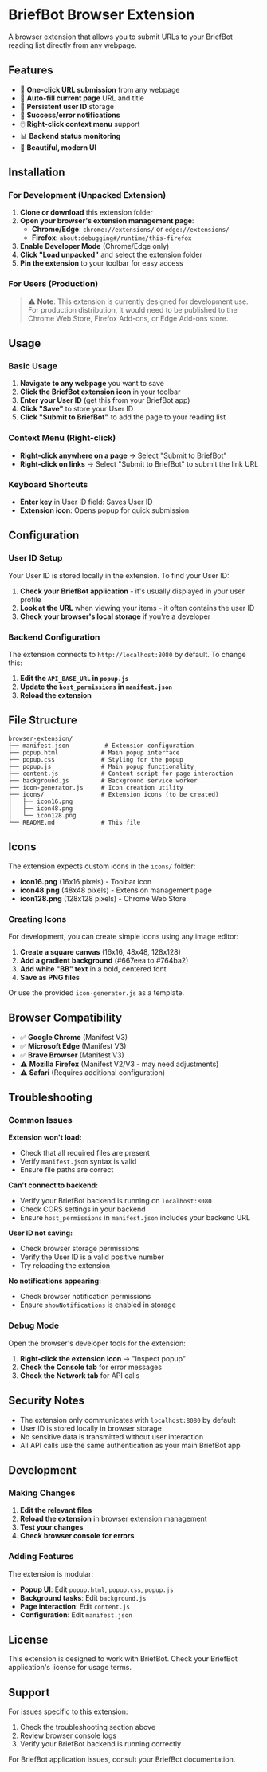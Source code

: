 # BriefBot Browser Extension

A browser extension that allows you to submit URLs to your BriefBot reading list directly from any webpage.

## Features

- 🚀 **One-click URL submission** from any webpage
- 📝 **Auto-fill current page** URL and title
- 💾 **Persistent user ID** storage
- 🔔 **Success/error notifications**
- 🖱️ **Right-click context menu** support
- 📊 **Backend status monitoring**
- 🎨 **Beautiful, modern UI**

## Installation

### For Development (Unpacked Extension)

1. **Clone or download** this extension folder
2. **Open your browser's extension management page**:
   - **Chrome/Edge**: `chrome://extensions/` or `edge://extensions/`
   - **Firefox**: `about:debugging#/runtime/this-firefox`
3. **Enable Developer Mode** (Chrome/Edge only)
4. **Click "Load unpacked"** and select the extension folder
5. **Pin the extension** to your toolbar for easy access

### For Users (Production)

> ⚠️ **Note**: This extension is currently designed for development use. For production distribution, it would need to be published to the Chrome Web Store, Firefox Add-ons, or Edge Add-ons store.

## Usage

### Basic Usage

1. **Navigate to any webpage** you want to save
2. **Click the BriefBot extension icon** in your toolbar
3. **Enter your User ID** (get this from your BriefBot app)
4. **Click "Save"** to store your User ID
5. **Click "Submit to BriefBot"** to add the page to your reading list

### Context Menu (Right-click)

- **Right-click anywhere on a page** → Select "Submit to BriefBot"
- **Right-click on links** → Select "Submit to BriefBot" to submit the link URL

### Keyboard Shortcuts

- **Enter key** in User ID field: Saves User ID
- **Extension icon**: Opens popup for quick submission

## Configuration

### User ID Setup

Your User ID is stored locally in the extension. To find your User ID:

1. **Check your BriefBot application** - it's usually displayed in your user profile
2. **Look at the URL** when viewing your items - it often contains the user ID
3. **Check your browser's local storage** if you're a developer

### Backend Configuration

The extension connects to `http://localhost:8080` by default. To change this:

1. **Edit the `API_BASE_URL` in `popup.js`**
2. **Update the `host_permissions` in `manifest.json`**
3. **Reload the extension**

## File Structure

```
browser-extension/
├── manifest.json          # Extension configuration
├── popup.html            # Main popup interface
├── popup.css             # Styling for the popup
├── popup.js              # Main popup functionality
├── content.js            # Content script for page interaction
├── background.js         # Background service worker
├── icon-generator.js     # Icon creation utility
├── icons/                # Extension icons (to be created)
│   ├── icon16.png
│   ├── icon48.png
│   └── icon128.png
└── README.md             # This file
```

## Icons

The extension expects custom icons in the `icons/` folder:

- **icon16.png** (16x16 pixels) - Toolbar icon
- **icon48.png** (48x48 pixels) - Extension management page
- **icon128.png** (128x128 pixels) - Chrome Web Store

### Creating Icons

For development, you can create simple icons using any image editor:

1. **Create a square canvas** (16x16, 48x48, 128x128)
2. **Add a gradient background** (#667eea to #764ba2)
3. **Add white "BB" text** in a bold, centered font
4. **Save as PNG files**

Or use the provided `icon-generator.js` as a template.

## Browser Compatibility

- ✅ **Google Chrome** (Manifest V3)
- ✅ **Microsoft Edge** (Manifest V3)
- ✅ **Brave Browser** (Manifest V3)
- ⚠️ **Mozilla Firefox** (Manifest V2/V3 - may need adjustments)
- ⚠️ **Safari** (Requires additional configuration)

## Troubleshooting

### Common Issues

**Extension won't load:**
- Check that all required files are present
- Verify `manifest.json` syntax is valid
- Ensure file paths are correct

**Can't connect to backend:**
- Verify your BriefBot backend is running on `localhost:8080`
- Check CORS settings in your backend
- Ensure `host_permissions` in `manifest.json` includes your backend URL

**User ID not saving:**
- Check browser storage permissions
- Verify the User ID is a valid positive number
- Try reloading the extension

**No notifications appearing:**
- Check browser notification permissions
- Ensure `showNotifications` is enabled in storage

### Debug Mode

Open the browser's developer tools for the extension:

1. **Right-click the extension icon** → "Inspect popup"
2. **Check the Console tab** for error messages
3. **Check the Network tab** for API calls

## Security Notes

- The extension only communicates with `localhost:8080` by default
- User ID is stored locally in browser storage
- No sensitive data is transmitted without user interaction
- All API calls use the same authentication as your main BriefBot app

## Development

### Making Changes

1. **Edit the relevant files**
2. **Reload the extension** in browser extension management
3. **Test your changes**
4. **Check browser console for errors**

### Adding Features

The extension is modular:
- **Popup UI**: Edit `popup.html`, `popup.css`, `popup.js`
- **Background tasks**: Edit `background.js`
- **Page interaction**: Edit `content.js`
- **Configuration**: Edit `manifest.json`

## License

This extension is designed to work with BriefBot. Check your BriefBot application's license for usage terms.

## Support

For issues specific to this extension:
1. Check the troubleshooting section above
2. Review browser console logs
3. Verify your BriefBot backend is running correctly

For BriefBot application issues, consult your BriefBot documentation.